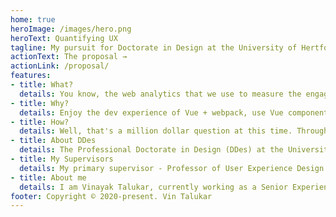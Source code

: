 ```yaml
---
home: true
heroImage: /images/hero.png
heroText: Quantifying UX
tagline: My pursuit for Doctorate in Design at the University of Hertfordshire.
actionText: The proposal →
actionLink: /proposal/
features:
- title: What?
  details: You know, the web analytics that we use to measure the engagement of users in websites? Wouldn't it be great if we had such stuff to measure UX!? Well, that's what this research is about!
- title: Why?
  details: Enjoy the dev experience of Vue + webpack, use Vue components in markdown, and develop custom themes with Vue.How can the effectiveness of a design (interaction and interface) be measured quantitatively through the use of analytics in an enterprise application context?
- title: How?
  details: Well, that's a million dollar question at this time. Through my journey, I am hoping to find out a method and will publish it on this site.
- title: About DDes
  details: The Professional Doctorate in Design (DDes) at the University of Hertfordshire is aimed at candidates who currently work in a design discipline, and who wish to engage in research that relates to their professional role.
- title: My Supervisors
  details: My primary supervisor - Professor of User Experience Design at University of Hertfordshire and a distinguished speaker of the ACM (the international Association for Computer Machinery). My secondary supervisor - Silvio Carta Ph.D. (2010, University of Cagliari, Italy), Doctor Europaeus, architect and researcher based in London. His main fields of interest is architectural design and design theory.
- title: About me
  details: I am Vinayak Talukar, currently working as a Senior Experience Designer at Sage. I am Passionate about human computer interaction and practicing/applying data informed design processes at large scale enterprise software developers.
footer: Copyright © 2020-present. Vin Talukar
---
```

